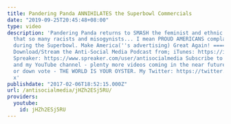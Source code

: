 ```yaml
---
title: Pandering Panda ANNIHILATES the Superbowl Commercials
date: "2019-09-25T20:45:48+08:00"
type: video
description: 'Pandering Panda returns to SMASH the feminist and ethnic diverse commercials
  that so many racists and misogynists... I mean PROUD AMERICANS complained about
  during the Superbowl. Make America(''s advertising) Great Again! =================================
  Download/Stream the Anti-Social Media Podcast from; iTunes: https://itunes.apple.com/us/podcast/anti-social-media-podcast/id1076431995?mt=2
  Spreaker: https://www.spreaker.com/user/antisocialmedia Subscribe to the podcast
  and my YouTube channel - plenty more videos coming in the near future. Like, comment
  or down vote - THE WORLD IS YOUR OYSTER. My Twitter: https://twitter.com/ASM_Podcast
  x'
publishdate: "2017-02-06T18:52:15.000Z"
url: /antisocialmedia/jHZh2ESj5RU/
providers:
  youtube:
    id: jHZh2ESj5RU
---
```

